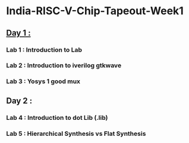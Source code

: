 
# India-RISC-V-Chip-Tapeout-Week1

## [Day 1 :](https://github.com/sovandeyvlsi/India-RISC-V-Chip-Tapeout/tree/main/Week%201/Day%201)
### Lab 1 : Introduction to Lab
### Lab 2 : Introduction to iverilog gtkwave
### Lab 3 : Yosys 1 good mux

## Day 2 :
### Lab 4 : Introduction to dot Lib (.lib)
### Lab 5 : Hierarchical Synthesis vs Flat Synthesis
